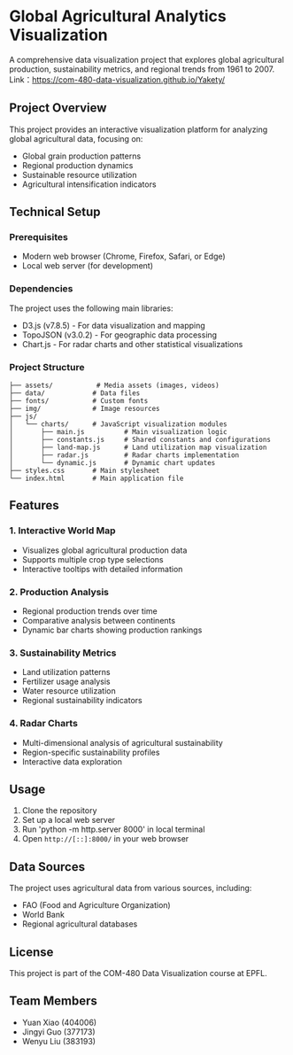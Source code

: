 # Global Agricultural Analytics Visualization

A comprehensive data visualization project that explores global agricultural production, sustainability metrics, and regional trends from 1961 to 2007.
Link：https://com-480-data-visualization.github.io/Yakety/

## Project Overview

This project provides an interactive visualization platform for analyzing global agricultural data, focusing on:
- Global grain production patterns
- Regional production dynamics
- Sustainable resource utilization
- Agricultural intensification indicators

## Technical Setup

### Prerequisites
- Modern web browser (Chrome, Firefox, Safari, or Edge)
- Local web server (for development)

### Dependencies
The project uses the following main libraries:
- D3.js (v7.8.5) - For data visualization and mapping
- TopoJSON (v3.0.2) - For geographic data processing
- Chart.js - For radar charts and other statistical visualizations

### Project Structure
```
├── assets/           # Media assets (images, videos)
├── data/            # Data files
├── fonts/           # Custom fonts
├── img/             # Image resources
├── js/
│   └── charts/      # JavaScript visualization modules
│       ├── main.js          # Main visualization logic
│       ├── constants.js     # Shared constants and configurations
│       ├── land-map.js      # Land utilization map visualization
│       ├── radar.js         # Radar charts implementation
│       └── dynamic.js       # Dynamic chart updates
├── styles.css       # Main stylesheet
└── index.html       # Main application file
```

## Features

### 1. Interactive World Map
- Visualizes global agricultural production data
- Supports multiple crop type selections
- Interactive tooltips with detailed information

### 2. Production Analysis
- Regional production trends over time
- Comparative analysis between continents
- Dynamic bar charts showing production rankings

### 3. Sustainability Metrics
- Land utilization patterns
- Fertilizer usage analysis
- Water resource utilization
- Regional sustainability indicators

### 4. Radar Charts
- Multi-dimensional analysis of agricultural sustainability
- Region-specific sustainability profiles
- Interactive data exploration

## Usage

1. Clone the repository
2. Set up a local web server
3. Run 'python -m http.server 8000' in local terminal
4. Open `http://[::]:8000/` in your web browser


## Data Sources

The project uses agricultural data from various sources, including:
- FAO (Food and Agriculture Organization)
- World Bank
- Regional agricultural databases


## License

This project is part of the COM-480 Data Visualization course at EPFL.

## Team Members

- Yuan Xiao (404006)
- Jingyi Guo (377173)
- Wenyu Liu (383193) 
